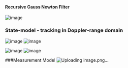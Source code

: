 #### Recursive Gauss Newton Filter ####

![image](https://user-images.githubusercontent.com/37007962/214481184-e54e1e4f-1c33-4fbe-a342-d28f1d4f4e3f.png)

### State-model - tracking in Doppler-range domain ###
![image](https://user-images.githubusercontent.com/37007962/214480558-e49fa792-d164-44dd-85e8-f1cc2a92534c.png)
![image](https://user-images.githubusercontent.com/37007962/214480626-caf2a9db-321a-4d48-afe9-e09db65ca449.png)

![image](https://user-images.githubusercontent.com/37007962/214480879-0f32df31-bb27-4b32-8e7f-9bdd459724b6.png)
![image](https://user-images.githubusercontent.com/37007962/214480902-12cba58c-1dcd-4853-88a4-b6b278f0447a.png)

###Measurement Model
![Uploading image.png…]()

